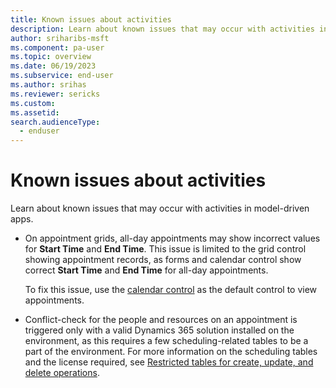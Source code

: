 ```yaml
---
title: Known issues about activities
description: Learn about known issues that may occur with activities in model-driven apps.
author: sriharibs-msft
ms.component: pa-user
ms.topic: overview
ms.date: 06/19/2023
ms.subservice: end-user
ms.author: srihas
ms.reviewer: sericks
ms.custom: 
ms.assetid: 
search.audienceType: 
  - enduser
---
```

# Known issues about activities

Learn about known issues that may occur with activities in model-driven apps.

- On appointment grids, all-day appointments may show incorrect values for **Start Time** and **End Time**. This issue is limited to the grid control showing appointment records, as forms and calendar control show correct **Start Time** and **End Time** for all-day appointments.
  
  To fix this issue, use the [calendar control](../maker/model-driven-apps/add-calendar-control) as the default control to view appointments.

- Conflict-check for the people and resources on an appointment is triggered only with a valid Dynamics 365 solution installed on the environment, as this requires a few scheduling-related tables to be a part of the environment. For more information on the scheduling tables and the license required, see [Restricted tables for create, update, and delete operations](../maker/data-platform/data-platform-restricted-entities#restricted-tables-for-create-update-and-delete-operations).
